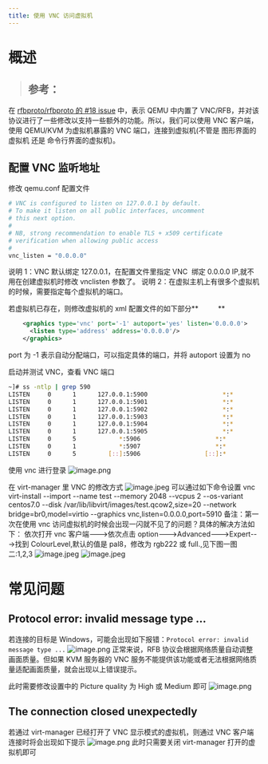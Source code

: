 ```yaml
---
title: 使用 VNC 访问虚拟机
---
```


# 概述

> ## 参考：

在 [rfbproto/rfbproto 的 #18 issue](https://github.com/rfbproto/rfbproto/issues/18) 中，表示 QEMU 中内置了 VNC/RFB，并对该协议进行了一些修改以支持一些额外的功能。所以，我们可以使用 VNC 客户端，使用 QEMU/KVM 为虚拟机暴露的 VNC 端口，连接到虚拟机(不管是 图形界面的虚拟机 还是 命令行界面的虚拟机)。

## 配置 VNC 监听地址

修改 qemu.conf 配置文件

```bash
# VNC is configured to listen on 127.0.0.1 by default.
# To make it listen on all public interfaces, uncomment
# this next option.
#
# NB, strong recommendation to enable TLS + x509 certificate
# verification when allowing public access
#
vnc_listen = "0.0.0.0"
```

说明 1：VNC 默认绑定 127.0.0.1，在配置文件里指定 VNC  绑定 0.0.0.0 IP,就不用在创建虚拟机时修改 vnclisten 参数了。
说明 2：在虚拟主机上有很多个虚拟机的时候，需要指定每个虚拟机的端口。

若虚拟机已存在，则修改虚拟机的 xml 配置文件的如下部分\*\*          \*\*

```xml
    <graphics type='vnc' port='-1' autoport='yes' listen='0.0.0.0'>
      <listen type='address' address='0.0.0.0'/>
    </graphics>
```

port 为 -1 表示自动分配端口，可以指定具体的端口，并将 autoport 设置为 no

启动并测试 VNC，查看 VNC 端口

```bash
~]# ss -ntlp | grep 590
LISTEN     0      1      127.0.0.1:5900                     *:*                   users:(("qemu-kvm",pid=24077,fd=69))
LISTEN     0      1      127.0.0.1:5901                     *:*                   users:(("qemu-kvm",pid=24190,fd=69))
LISTEN     0      1      127.0.0.1:5902                     *:*                   users:(("qemu-kvm",pid=27027,fd=61))
LISTEN     0      1      127.0.0.1:5903                     *:*                   users:(("qemu-kvm",pid=27124,fd=61))
LISTEN     0      1      127.0.0.1:5904                     *:*                   users:(("qemu-kvm",pid=26750,fd=57))
LISTEN     0      1      127.0.0.1:5905                     *:*                   users:(("qemu-kvm",pid=50127,fd=57))
LISTEN     0      5            *:5906                     *:*                   users:(("Xvnc",pid=45939,fd=9))
LISTEN     0      1            *:5907                     *:*                   users:(("qemu-kvm",pid=46148,fd=23))
LISTEN     0      5         [::]:5906                  [::]:*                   users:(("Xvnc",pid=45939,fd=10))
```

使用 vnc 进行登录
![image.png](https://notes-learning.oss-cn-beijing.aliyuncs.com/vbc6tk/1653399424256-1aebe374-71df-4b7e-adc6-7a75259d03a0.png)

在 virt-manager 里 VNC 的修改方式
![image.jpeg](https://notes-learning.oss-cn-beijing.aliyuncs.com/vbc6tk/1616123512562-2e6de574-d197-4b52-a26d-40b0c09db446.jpeg)
可以通过如下命令设置 vnc
virt-install --import --name test --memory 2048 --vcpus 2 --os-variant centos7.0 --disk /var/lib/libvirt/images/test.qcow2,size=20 --network bridge=br0,model=virtio --graphics vnc,listen=0.0.0.0,port=5910
备注：第一次在使用 vnc 访问虚拟机的时候会出现一闪就不见了的问题？具体的解决方法如下：
依次打开 vnc 客户端--->依次点击 option--->Advanced--->Expert--->找到 ColourLevel,默认的值是 pal8，修改为 rgb222 或 full.,见下图一图二:1,2,3
![image.jpeg](https://notes-learning.oss-cn-beijing.aliyuncs.com/vbc6tk/1616123512600-5a0611f4-2ac1-4cf8-b02f-bf100cda25da.jpeg)
![image.jpeg](https://notes-learning.oss-cn-beijing.aliyuncs.com/vbc6tk/1616123512705-58b3ebe2-934c-4b6f-90fd-2c5749dbac8c.jpeg)

# 常见问题

## Protocol error: invalid message type ...

若连接的目标是 Windows，可能会出现如下报错：`Protocol error: invalid message type ...`
![image.png](https://notes-learning.oss-cn-beijing.aliyuncs.com/vbc6tk/1653399468846-b581842e-f3d2-4712-a320-58fd1117011b.png)
正常来说，RFB 协议会根据网络质量自动调整画面质量。但如果 KVM 服务器的 VNC 服务不能提供该功能或者无法根据网络质量适配画面质量，就会出现以上错误提示。

此时需要修改设置中的 Picture quality 为 High 或 Medium 即可
![image.png](https://notes-learning.oss-cn-beijing.aliyuncs.com/vbc6tk/1653399522688-ecf9beda-c5c3-4407-967d-d7cf2807a241.png)

## The connection closed unexpectedly

若通过 virt-manager 已经打开了 VNC 显示模式的虚拟机，则通过 VNC 客户端连接时将会出现如下提示
![image.png](https://notes-learning.oss-cn-beijing.aliyuncs.com/vbc6tk/1653399960014-7c39aed9-6b52-4c49-a66f-7eab9f27e3f3.png)
此时只需要关闭 virt-manager 打开的虚拟机即可
